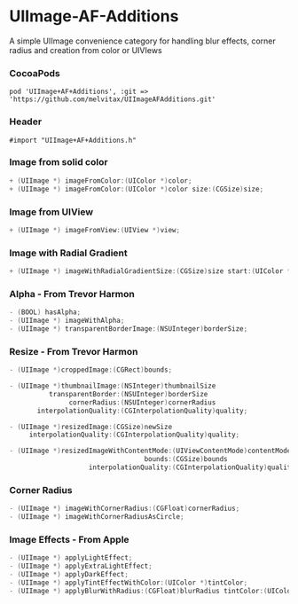 UIImage-AF-Additions
=============================

A simple UIImage convenience category for handling blur effects, corner radius and creation from color or UIVIews

### CocoaPods
```
pod 'UIImage+AF+Additions', :git => 'https://github.com/melvitax/UIImageAFAdditions.git'
```

### Header
```
#import "UIImage+AF+Additions.h"
```

### Image from solid color
```Objective-C
+ (UIImage *) imageFromColor:(UIColor *)color;
+ (UIImage *) imageFromColor:(UIColor *)color size:(CGSize)size;
```

### Image from UIView
```Objective-C
+ (UIImage *) imageFromView:(UIView *)view;
```

### Image with Radial Gradient
```Objective-C
+ (UIImage *) imageWithRadialGradientSize:(CGSize)size start:(UIColor *)start end:( UIColor *)end centre:(CGPoint)centre radius:(float)radius;
```

### Alpha - From Trevor Harmon
```Objective-C
- (BOOL) hasAlpha;
- (UIImage *) imageWithAlpha;
- (UIImage *) transparentBorderImage:(NSUInteger)borderSize;
```

### Resize - From Trevor Harmon
```Objective-C
- (UIImage *)croppedImage:(CGRect)bounds;

- (UIImage *)thumbnailImage:(NSInteger)thumbnailSize
          transparentBorder:(NSUInteger)borderSize
               cornerRadius:(NSUInteger)cornerRadius
       interpolationQuality:(CGInterpolationQuality)quality;

- (UIImage *)resizedImage:(CGSize)newSize
     interpolationQuality:(CGInterpolationQuality)quality;

- (UIImage *)resizedImageWithContentMode:(UIViewContentMode)contentMode
                                  bounds:(CGSize)bounds
                    interpolationQuality:(CGInterpolationQuality)quality;
```

### Corner Radius
```Objective-C
- (UIImage *) imageWithCornerRadius:(CGFloat)cornerRadius;
- (UIImage *) imageWithCornerRadiusAsCircle;
```

### Image Effects - From Apple
```Objective-C
- (UIImage *) applyLightEffect;
- (UIImage *) applyExtraLightEffect;
- (UIImage *) applyDarkEffect;
- (UIImage *) applyTintEffectWithColor:(UIColor *)tintColor;
- (UIImage *) applyBlurWithRadius:(CGFloat)blurRadius tintColor:(UIColor *)tintColor saturationDeltaFactor:(CGFloat)saturationDeltaFactor maskImage:(UIImage *)maskImage;
```

